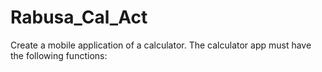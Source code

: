 # Rabusa_Cal_Act
Create a mobile application of a calculator. The calculator app must have the following functions:
